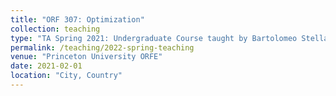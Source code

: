 ```yaml
---
title: "ORF 307: Optimization"
collection: teaching
type: "TA Spring 2021: Undergraduate Course taught by Bartolomeo Stellato"
permalink: /teaching/2022-spring-teaching
venue: "Princeton University ORFE"
date: 2021-02-01
location: "City, Country"
---
```

